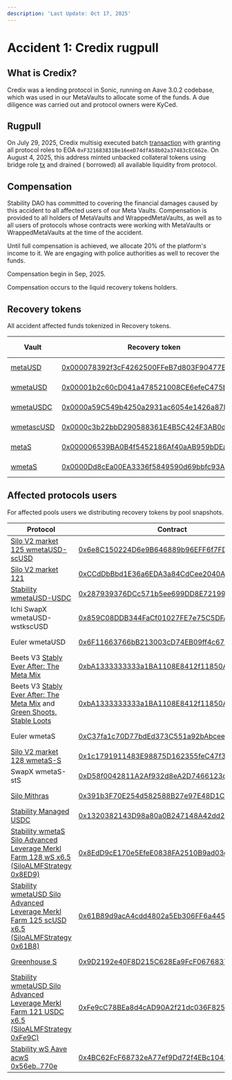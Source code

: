 ```yaml
---
description: 'Last Update: Oct 17, 2025'
---
```


# Accident 1: Credix rugpull

## What is Credix?

Credix was a lending protocol in Sonic, running on Aave 3.0.2 codebase, which was used in our MetaVaults to allocate
some of the funds. A due diligence was carried out and protocol owners were KyCed.

## Rugpull

On July 29, 2025, Credix multisig executed
batch [transaction](https://sonicscan.org/tx/0x0cc3520951a2b41281dcc9a0d37ef3f7f139b75675d83ae72e3b8e903334f35e) with
granting all protocol roles to EOA `0xF321683831Be16eeD74dfA58b02a37483cEC662e`. On August 4, 2025, this address minted
unbacked collateral tokens using bridge
role [tx](https://sonicscan.org/tx/0x5db25b5c423dafd620d326e8765b160bafacfeaab2fecbb1d239c72dfeee4fa5) and drained (
borrowed) all available liquidity from protocol.

## Compensation

Stability DAO has committed to covering the financial damages caused by this accident to all affected users of our Meta
Vaults. Compensation is provided to all holders of MetaVaults and WrappedMetaVaults, as well as to all users of
protocols whose contracts were working with MetaVaults or WrappedMetaVaults at the time of the accident.

Until full compensation is achieved, we allocate 20% of the platform's income to it. We are engaging with police
authorities as well to recover the funds.

Compensation begin in Sep, 2025.

Compensation occurs to the liquid recovery tokens holders.

## Recovery tokens

All accident affected funds tokenized in Recovery tokens.

| Vault                                                                                  | Recovery token                                                                                                         | Initial supply | Users   | Recovery pool                                                                                                      |
|----------------------------------------------------------------------------------------|------------------------------------------------------------------------------------------------------------------------|----------------|---------|----------------------------------------------------------------------------------------------------------|
| [metaUSD](https://sonicscan.org/address/0x1111111199558661Bf7Ff27b4F1623dC6b91Aa3e)    | [0x000078392f3cF4262500FFeB7d803F90477ECC11](https://sonicscan.org/address/0x000078392f3cf4262500ffeb7d803f90477ecc11) | 300,968 USD    | [39 users](https://docs.google.com/spreadsheets/d/1C0sN2G93kINPfGec_2qWaWCGPeS6SM-O_GGYq_07Zu8/edit?usp=sharing#gid=1986344250) |[Shadow RECmetaUSD/wmetaUSD](https://www.shadow.so/liquidity/manage/0x1e2edba99efd08578460bd9a66f4f521ec861eb9)    
| [wmetaUSD](https://sonicscan.org/address/0xAaAaaAAac311D0572Bffb4772fe985A750E88805)   | [0x00001b2c60cD041a478521008CE6efeC475bb9Aa](https://sonicscan.org/address/0x00001b2c60cd041a478521008ce6efec475bb9aa) | 1,572,889 USD  | [31 users](https://docs.google.com/spreadsheets/d/1C0sN2G93kINPfGec_2qWaWCGPeS6SM-O_GGYq_07Zu8/edit?usp=sharing#gid=1998104789) |[Shadow RECwmetaUSD/wmetaUSD](https://www.shadow.so/liquidity/manage/0xd473a0f23f61f63f4e736b16f6133317f0ae4c0a)   
| [wmetaUSDC](https://sonicscan.org/address/0xEEEEEEE6d95E55A468D32FeB5d6648754d10A967)  | [0x0000a59C549b4250a2931ac6054e1426a87DA0EE](https://sonicscan.org/address/0x0000a59c549b4250a2931ac6054e1426a87da0ee) | 105,768 USD    | [39 users](https://docs.google.com/spreadsheets/d/1C0sN2G93kINPfGec_2qWaWCGPeS6SM-O_GGYq_07Zu8/edit?usp=sharing#gid=1546883892) |[Shadow RECwmetaUSDC/wmetaUSD](https://www.shadow.so/liquidity/manage/0x41fc91524e97678f81362f3703b16b07ace0ae23)  
| [wmetascUSD](https://sonicscan.org/address/0xccccCCcca9FC69a2b32408730011EdB3205A93A1) | [0x0000c3b22bbD290588361E4B5C424F3AB0d0a3cc](https://sonicscan.org/address/0x0000c3b22bbd290588361e4b5c424f3ab0d0a3cc) | 1,042,155 USD  | [61 users](https://docs.google.com/spreadsheets/d/1C0sN2G93kINPfGec_2qWaWCGPeS6SM-O_GGYq_07Zu8/edit?usp=sharing#gid=1908374755) |[Shadow RECwmetascUSD/wmetaUSD](https://www.shadow.so/liquidity/manage/0x64c52e6c35c77150b58dc947672c4da606528f85) 
| [metaS](https://sonicscan.org/address/0x4444444420D9De54d69b3997b7D6A31d2BF63F32)      | [0x000006539BA0B4f5452186Af40aAB959bDEa4344](https://sonicscan.org/address/0x000006539ba0b4f5452186af40aab959bdea4344) | 1,099,758 S    | [38 users](https://docs.google.com/spreadsheets/d/1C0sN2G93kINPfGec_2qWaWCGPeS6SM-O_GGYq_07Zu8/edit?usp=sharing#gid=1935553454) |[Shadow RECmetaS/wmetaS](https://www.shadow.so/liquidity/manage/0xb7b6a318621eb0fda0893549ea4ee5da4cecf19e)        
| [wmetaS](https://sonicscan.org/address/0xbbbbbbBBbd0aE69510cE374A86749f8276647B19)     | [0x0000Dd8cEa00EA3336f5849590d69bbfc93A85bb](https://sonicscan.org/address/0x0000dd8cea00ea3336f5849590d69bbfc93a85bb) | 3,168,520 S    | [9 users](https://docs.google.com/spreadsheets/d/1C0sN2G93kINPfGec_2qWaWCGPeS6SM-O_GGYq_07Zu8/edit?usp=sharing#gid=572515147) |[Shadow RECwmetaS/wmetaS](https://www.shadow.so/liquidity/manage/0xc68fac41bfc940fb5126ba1e790456ae273de9e7)       

## Affected protocols users

For affected pools users we distributing recovery tokens by pool snapshots.

| Protocol                                                                                                                                                                                                                            | Contract                                                                                                               | Snapshot                                                                                                                           | Supply                   |
|-------------------------------------------------------------------------------------------------------------------------------------------------------------------------------------------------------------------------------------|------------------------------------------------------------------------------------------------------------------------|------------------------------------------------------------------------------------------------------------------------------------|--------------------------|
| [Silo V2 market 125 wmetaUSD-scUSD](https://v2.silo.finance/markets/sonic/wmetausd-scusd-125?action=information)                                                                                                                    | [0x6e8C150224D6e9B646889b96EFF6f7FD742e2C22](https://sonicscan.org/address/0x6e8c150224d6e9b646889b96eff6f7fd742e2c22) | [32 users](https://docs.google.com/spreadsheets/d/1WmRisGsllZOYgR6T9zgHizZmbIA43mermckN7qrKO0E/edit?usp=sharing#gid=41265706)      | 904,723 RECwmetaUSD      |
| [Silo V2 market 121](https://v2.silo.finance/markets/sonic/wmetausd-usdc-121?action=information)                                                                                                                                    | [0xCCdDbBbd1E36a6EDA3a84CdCee2040A86225Ba71](https://sonicscan.org/address/0xccddbbbd1e36a6eda3a84cdcee2040a86225ba71) | [75 users](https://docs.google.com/spreadsheets/d/1WmRisGsllZOYgR6T9zgHizZmbIA43mermckN7qrKO0E/edit?usp=sharing#gid=970426821)     | 380,298 RECwmetaUSD      |
| [Stability wmetaUSD-USDC](https://stability.market/?market=wmetaUSD)                                                                                                                                                                | [0x287939376DCc571b5ee699DD8E72199989424A2E](https://sonicscan.org/address/0x287939376dcc571b5ee699dd8e72199989424a2e) | [87 users](https://docs.google.com/spreadsheets/d/1WmRisGsllZOYgR6T9zgHizZmbIA43mermckN7qrKO0E/edit?usp=sharing#gid=489313030)     | 255,586 RECwmetaUSD      |
| Ichi SwapX wmetaUSD-wstkscUSD                                                                                                                                                                                                       | [0x859C08DDB344FaCf01027FE7e75C5DFA6230c7dE](https://sonicscan.org/address/0x859c08ddb344facf01027fe7e75c5dfa6230c7de) | [8 users](https://docs.google.com/spreadsheets/d/1WmRisGsllZOYgR6T9zgHizZmbIA43mermckN7qrKO0E/edit?usp=sharing#gid=634553170)      | 21,557 RECwmetaUSD       |
| Euler wmetaUSD                                                                                                                                                                                                                      | [0x6F11663766bB213003cD74EB09ff4c67145023c5](https://sonicscan.org/address/0x6f11663766bb213003cd74eb09ff4c67145023c5) | Distribution by curator                                                                                                            | 7,593 RECwmetaUSD        |
| Beets V3 [Stably Ever After: The Meta Mix](https://beets.fi/pools/sonic/v3/0x5103ea917605463fc497396ba89d6732ce4b2d70)                                                                                                              | [0xbA1333333333a1BA1108E8412f11850A5C319bA9](https://sonicscan.org/address/0xba1333333333a1ba1108e8412f11850a5c319ba9) | [41 users](https://docs.google.com/spreadsheets/d/1KYo1kX2_xF3d5QfGgQN3-y-D5WSHExG_5YZnD2NJbbw/edit?gid=1751475199#gid=1751475199) | 11,060 e6 RECwmetaUSDC   |
| Beets V3 [Stably Ever After: The Meta Mix](https://beets.fi/pools/sonic/v3/0x5103ea917605463fc497396ba89d6732ce4b2d70) and [Green Shoots, Stable Loots](https://beets.fi/pools/sonic/v3/0x5d177938870ff8cf9004af5c3248039c721dbf2a) | [0xbA1333333333a1BA1108E8412f11850A5C319bA9](https://sonicscan.org/address/0xba1333333333a1ba1108e8412f11850a5c319ba9) | [44 users](https://docs.google.com/spreadsheets/d/1KYo1kX2_xF3d5QfGgQN3-y-D5WSHExG_5YZnD2NJbbw/edit?gid=0#gid=0)                   | 143,756 e6 RECwmetascUSD |
| Euler wmetaS                                                                                                                                                                                                                        | [0xC37fa1c70D77bdEd373C551a92bAbcee44a9d04E](https://sonicscan.org/address/0xc37fa1c70d77bded373c551a92babcee44a9d04e) | Distribution by curator                                                                                                            | 2,120,455 RECwmetaS      |
| [Silo V2 market 128 wmetaS-S](https://v2.silo.finance/markets/sonic/wmetas-s-128?action=information)                                                                                                                                | [0x1c1791911483E98875D162355feC47f37613f0FB](https://sonicscan.org/address/0x1c1791911483e98875d162355fec47f37613f0fb) | [62 users](https://docs.google.com/spreadsheets/d/1WmRisGsllZOYgR6T9zgHizZmbIA43mermckN7qrKO0E/edit?usp=sharing#gid=390546775)     | 997,722 RECwmetaS        |
| SwapX wmetaS-stS                                                                                                                                                                                                                    | [0xD58f0042811A2Af932d8eA2D7466123ce9052Cde](https://sonicscan.org/address/0xd58f0042811a2af932d8ea2d7466123ce9052cde) | [12 users](https://docs.google.com/spreadsheets/d/1WmRisGsllZOYgR6T9zgHizZmbIA43mermckN7qrKO0E/edit?usp=sharing#gid=1005760135)    | 30,260 RECwmetaS         |
| [Silo Mithras](https://app.silo.finance/vaults/sonic/0x391b3F70E254d582588B27e97E48D1CFcdf0BE7e)                                                                                                                                    | [0x391b3F70E254d582588B27e97E48D1CFcdf0BE7e](https://sonicscan.org/address/0x391b3F70E254d582588B27e97E48D1CFcdf0BE7e) | [14 users](https://docs.google.com/spreadsheets/d/1WmRisGsllZOYgR6T9zgHizZmbIA43mermckN7qrKO0E/edit?usp=sharing#gid=828479906)     | 613,274 RECwmetaUSD      |
| [Stability Managed USDC](https://app.silo.finance/vaults/sonic/0x1320382143D98a80a0B247148A42dd2aa33d9C2D)                                                                                                                          | [0x1320382143D98a80a0B247148A42dd2aa33d9C2D](https://sonicscan.org/address/0x1320382143D98a80a0B247148A42dd2aa33d9C2D) | [42 users](https://docs.google.com/spreadsheets/d/1WmRisGsllZOYgR6T9zgHizZmbIA43mermckN7qrKO0E/edit?usp=sharing#gid=1582389694)    | 156,971 RECwmetaUSD      |
| [Stability wmetaS Silo Advanced Leverage Merkl Farm 128 wS x6.5 (SiloALMFStrategy 0x8ED9)](https://stability.farm/vaults/vault/146/0xD44E7413134Ad3909c793C52cd242d99271f6570)                                                      | [0x8EdD9cE170e5EfeE0838FA2510B9ad03d924dfb6](https://sonicscan.org/address/0x8EdD9cE170e5EfeE0838FA2510B9ad03d924dfb6) | [2 users](https://docs.google.com/spreadsheets/d/1WmRisGsllZOYgR6T9zgHizZmbIA43mermckN7qrKO0E/edit?usp=sharing#gid=894505905)      | 80,159 RECwmetaS         |
| [Stability wmetaUSD Silo Advanced Leverage Merkl Farm 125 scUSD x6.5 (SiloALMFStrategy 0x61B8)](https://stability.farm/vaults/vault/146/0x58D310a1A490f0daa86608998E08852630000151)                                                 | [0x61B89d9acA4cdd4802a5Eb306FF6a4451B107B7D](https://sonicscan.org/address/0x61B89d9acA4cdd4802a5Eb306FF6a4451B107B7D) | [2 users](https://docs.google.com/spreadsheets/d/1WmRisGsllZOYgR6T9zgHizZmbIA43mermckN7qrKO0E/edit?usp=sharing#gid=482831559)      | 53,489 RECwmetaUSD       |
| [Greenhouse S](https://app.silo.finance/vaults/sonic/0x9D2192e40F8D215C628Ea9FcF067683720d82032)                                                                                                                                    | [0x9D2192e40F8D215C628Ea9FcF067683720d82032](https://sonicscan.org/address/0x9D2192e40F8D215C628Ea9FcF067683720d82032) | [47 users](https://docs.google.com/spreadsheets/d/1WmRisGsllZOYgR6T9zgHizZmbIA43mermckN7qrKO0E/edit?usp=sharing#gid=867201858)     | 29,873 RECwmetaS         |
| [Stability wmetaUSD Silo Advanced Leverage Merkl Farm 121 USDC x6.5 (SiloALMFStrategy 0xFe9C)](https://stability.farm/vaults/vault/146/0xe965c5114F689BF9184D9300F3af4A378c6934A9)                                                  | [0xFe9cC78BEa8d4cAD90A2f21dc036F825c4e3b322](https://sonicscan.org/address/0xFe9cC78BEa8d4cAD90A2f21dc036F825c4e3b322) | [2 users](https://docs.google.com/spreadsheets/d/1WmRisGsllZOYgR6T9zgHizZmbIA43mermckN7qrKO0E/edit?usp=sharing#gid=317055864)      | 7,723 RECwmetaUSD        |
| [Stability wS Aave acwS 0x56eb..770e](https://stability.farm/vaults/vault/146/0x4BC62FcF68732eA77ef9Dd72f4EBc1042702bC9D)                                                                                                           | [0x4BC62FcF68732eA77ef9Dd72f4EBc1042702bC9D](https://sonicscan.org/address/0x4BC62FcF68732eA77ef9Dd72f4EBc1042702bC9D) | [31 users](https://docs.google.com/spreadsheets/d/1WmRisGsllZOYgR6T9zgHizZmbIA43mermckN7qrKO0E/edit?usp=sharing#gid=193315500)     | 25,960 RECwmetaS         |
